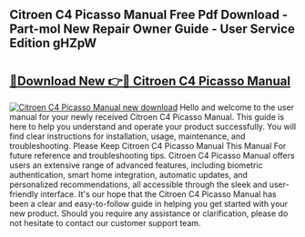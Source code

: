 ## Citroen C4 Picasso Manual Free Pdf Download - Part-moI New Repair Owner Guide - User Service Edition gHZpW

# <h2><a href="http://cf18059.oget.top/?id=Citroen+C4+Picasso+Manual">🔗Download New 👉🔴 Citroen C4 Picasso Manual</a></h2>

[![Citroen C4 Picasso Manual new download](https://i.imgur.com/5g1atiW.png)](http://cf18059.oget.top/?id=Citroen+C4+Picasso+Manual)
Hello and welcome to the user manual for your newly received Citroen C4 Picasso Manual. This guide is here to help you understand and operate your product successfully. You will find clear instructions for installation, usage, maintenance, and troubleshooting. Please Keep Citroen C4 Picasso Manual This Manual For future reference and troubleshooting tips. Citroen C4 Picasso Manual offers users an extensive range of advanced features, including biometric authentication, smart home integration, automatic updates, and personalized recommendations, all accessible through the sleek and user-friendly interface. It's our hope that the Citroen C4 Picasso Manual has been a clear and easy-to-follow guide in helping you get started with your new product. Should you require any assistance or clarification, please do not hesitate to contact our customer support team.
